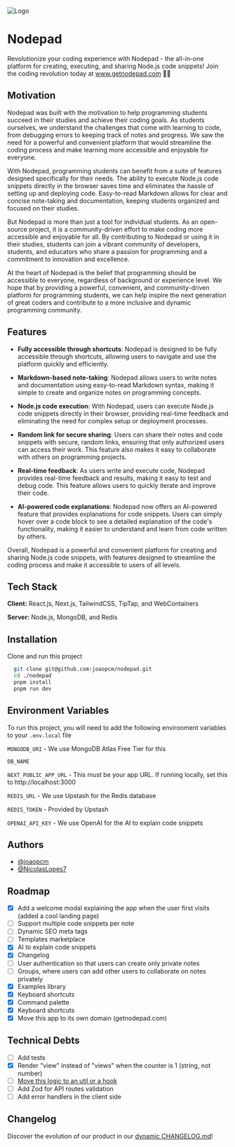 
![Logo](https://getnodepad.com/og.png)


# Nodepad

Revolutionize your coding experience with Nodepad - the all-in-one platform for creating, executing, and sharing Node.js code snippets! Join the coding revolution today at www.getnodepad.com 🚀🌟


## Motivation

Nodepad was built with the motivation to help programming students succeed in their studies and achieve their coding goals. As students ourselves, we understand the challenges that come with learning to code, from debugging errors to keeping track of notes and progress. We saw the need for a powerful and convenient platform that would streamline the coding process and make learning more accessible and enjoyable for everyone.

With Nodepad, programming students can benefit from a suite of features designed specifically for their needs. The ability to execute Node.js code snippets directly in the browser saves time and eliminates the hassle of setting up and deploying code. Easy-to-read Markdown allows for clear and concise note-taking and documentation, keeping students organized and focused on their studies.

But Nodepad is more than just a tool for individual students. As an open-source project, it is a community-driven effort to make coding more accessible and enjoyable for all. By contributing to Nodepad or using it in their studies, students can join a vibrant community of developers, students, and educators who share a passion for programming and a commitment to innovation and excellence.

At the heart of Nodepad is the belief that programming should be accessible to everyone, regardless of background or experience level. We hope that by providing a powerful, convenient, and community-driven platform for programming students, we can help inspire the next generation of great coders and contribute to a more inclusive and dynamic programming community.


## Features

- **Fully accessible through shortcuts**: Nodepad is designed to be fully accessible through shortcuts, allowing users to navigate and use the platform quickly and efficiently.

- **Markdown-based note-taking**: Nodepad allows users to write notes and documentation using easy-to-read Markdown syntax, making it simple to create and organize notes on programming concepts.

- **Node.js code execution**: With Nodepad, users can execute Node.js code snippets directly in their browser, providing real-time feedback and eliminating the need for complex setup or deployment processes.

- **Random link for secure sharing**: Users can share their notes and code snippets with secure, random links, ensuring that only authorized users can access their work. This feature also makes it easy to collaborate with others on programming projects.

- **Real-time feedback**: As users write and execute code, Nodepad provides real-time feedback and results, making it easy to test and debug code. This feature allows users to quickly iterate and improve their code.

- **AI-powered code explanations**: Nodepad now offers an AI-powered feature that provides explanations for code snippets. Users can simply hover over a code block to see a detailed explanation of the code's functionality, making it easier to understand and learn from code written by others.

Overall, Nodepad is a powerful and convenient platform for creating and sharing Node.js code snippets, with features designed to streamline the coding process and make it accessible to users of all levels.


## Tech Stack

**Client:** React.js, Next.js, TailwindCSS, TipTap, and WebContainers

**Server:** Node.js, MongoDB, and Redis


## Installation

Clone and run this project

```bash
  git clone git@github.com:joaopcm/nodepad.git
  cd ./nodepad
  pnpm install
  pnpm run dev
```

## Environment Variables

To run this project, you will need to add the following environment variables to your `.env.local` file

`MONGODB_URI` - We use MongoDB Atlas Free Tier for this

`DB_NAME`

`NEXT_PUBLIC_APP_URL` - This must be your app URL. If running locally, set this to http://localhost:3000

`REDIS_URL` - We use Upstash for the Redis database

`REDIS_TOKEN` - Provided by Upstash

`OPENAI_API_KEY` - We use OpenAI for the AI to explain code snippets

## Authors

- [@joaopcm](https://www.github.com/joaopcm)
- [@NicolasLopes7](https://www.github.com/NicolasLopes7)


## Roadmap

- [x] Add a welcome modal explaining the app when the user first visits (added a cool landing page)
- [ ] Support multiple code snippets per note
- [ ] Dynamic SEO meta tags
- [ ] Templates marketplace
- [x] AI to explain code snippets
- [x] Changelog
- [ ] User authentication so that users can create only private notes
- [ ] Groups, where users can add other users to collaborate on notes privately
- [x] Examples library
- [x] Keyboard shortcuts
- [x] Command palette
- [x] Keyboard shortcuts
- [x] Move this app to its own domain (getnodepad.com)

## Technical Debts

- [ ] Add tests
- [x] Render "view" instead of "views" when the counter is 1 (string, not number)
- [ ] [Move this logic to an util or a hook](https://github.com/joaopcm/nodepad/pull/18#discussion_r1146363295)
- [ ] Add Zod for API routes validation
- [ ] Add error handlers in the client side

## Changelog

Discover the evolution of our product in our [dynamic CHANGELOG.md](https://github.com/joaopcm/nodepad/blob/main/CHANGELOG.md)!

